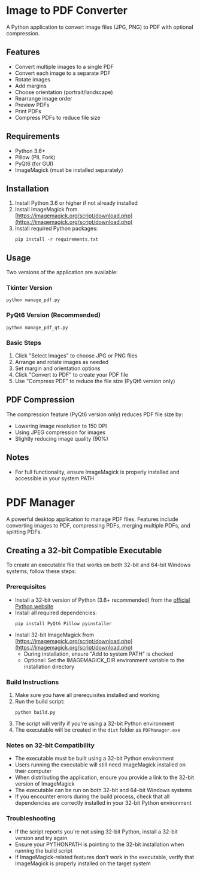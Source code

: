 # Image to PDF Converter

A Python application to convert image files (JPG, PNG) to PDF with optional compression.

## Features

- Convert multiple images to a single PDF
- Convert each image to a separate PDF
- Rotate images
- Add margins
- Choose orientation (portrait/landscape)
- Rearrange image order
- Preview PDFs
- Print PDFs
- Compress PDFs to reduce file size

## Requirements

- Python 3.6+
- Pillow (PIL Fork)
- PyQt6 (for GUI)
- ImageMagick (must be installed separately)

## Installation

1. Install Python 3.6 or higher if not already installed
2. Install ImageMagick from [https://imagemagick.org/script/download.php](https://imagemagick.org/script/download.php)
3. Install required Python packages:
   ```
   pip install -r requirements.txt
   ```

## Usage

Two versions of the application are available:

### Tkinter Version
```
python manage_pdf.py
```

### PyQt6 Version (Recommended)
```
python manage_pdf_qt.py
```

### Basic Steps

1. Click "Select Images" to choose JPG or PNG files
2. Arrange and rotate images as needed
3. Set margin and orientation options
4. Click "Convert to PDF" to create your PDF file
5. Use "Compress PDF" to reduce the file size (PyQt6 version only)

## PDF Compression

The compression feature (PyQt6 version only) reduces PDF file size by:
- Lowering image resolution to 150 DPI
- Using JPEG compression for images
- Slightly reducing image quality (90%)

## Notes

- For full functionality, ensure ImageMagick is properly installed and accessible in your system PATH 

# PDF Manager

A powerful desktop application to manage PDF files. Features include converting images to PDF, compressing PDFs, merging multiple PDFs, and splitting PDFs.

## Creating a 32-bit Compatible Executable

To create an executable file that works on both 32-bit and 64-bit Windows systems, follow these steps:

### Prerequisites
- Install a 32-bit version of Python (3.6+ recommended) from the [official Python website](https://www.python.org/downloads/windows/)
- Install all required dependencies:
  ```
  pip install PyQt6 Pillow pyinstaller
  ```
- Install 32-bit ImageMagick from [https://imagemagick.org/script/download.php](https://imagemagick.org/script/download.php)
  - During installation, ensure "Add to system PATH" is checked
  - Optional: Set the IMAGEMAGICK_DIR environment variable to the installation directory

### Build Instructions

1. Make sure you have all prerequisites installed and working
2. Run the build script:
   ```
   python build.py
   ```
3. The script will verify if you're using a 32-bit Python environment
4. The executable will be created in the `dist` folder as `PDFManager.exe`

### Notes on 32-bit Compatibility
- The executable must be built using a 32-bit Python environment
- Users running the executable will still need ImageMagick installed on their computer
- When distributing the application, ensure you provide a link to the 32-bit version of ImageMagick
- The executable can be run on both 32-bit and 64-bit Windows systems
- If you encounter errors during the build process, check that all dependencies are correctly installed in your 32-bit Python environment

### Troubleshooting
- If the script reports you're not using 32-bit Python, install a 32-bit version and try again
- Ensure your PYTHONPATH is pointing to the 32-bit installation when running the build script
- If ImageMagick-related features don't work in the executable, verify that ImageMagick is properly installed on the target system 